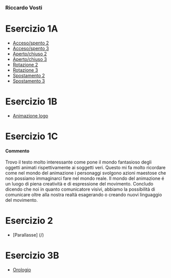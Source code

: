 ### Riccardo Vosti


# Esercizio 1A

- [Acceso/spento 2](https://riccardovosti.github.io/gim/Esercizio_1A/acceso_spento_2.html)
- [Acceso/spento 3](https://riccardovosti.github.io/gim/Esercizio_1A/acceso_spento_3.html)
- [Aperto/chiuso 2](https://riccardovosti.github.io/gim/Esercizio_1A/aperto_chiuso_2.html)
- [Aperto/chiuso 3](https://riccardovosti.github.io/gim/Esercizio_1A/aperto_chiuso_3.html)
- [Rotazione 2](https://riccardovosti.github.io/gim/Esercizio_1A/rotazione_2.html)
- [Rotazione 3](https://riccardovosti.github.io/gim/Esercizio_1A/rotazione_3.html)
- [Spostamento 2](https://riccardovosti.github.io/gim/Esercizio_1A/spostamento_2.html)
- [Spostamento 3](https://riccardovosti.github.io/gim/Esercizio_1A/spostamento_3.html)


# Esercizio 1B
- [Animazione logo](https://riccardovosti.github.io/gim/Esercizio_1B/index.html)


# Esercizio 1C

#### Commento

Trovo il testo molto interessante come pone il mondo fantasioso degli oggetti animati rispettivamente ai soggetti veri. Questo mi fa molto ricordare come nel mondo del animazione i personaggi svolgono azioni maestose che non possiamo immaginarci fare nel mondo reale. Il mondo del animazione é un luogo di piena creatività e di espressione del movimento. Concludo dicendo che noi in quanto comunicatore visivi, abbiamo la possibilità di comunicare oltre alla nostra realtà esagerando o creando nuovi linguaggio del movimento.


# Esercizio 2
- [Parallasse] (/)


# Esercizio 3B
- [Orologio](https://riccardovosti.github.io/gim/Esercizio_3B/index.html)







